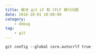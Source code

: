 ```yaml
---
title: 解决 git LF 和 CFLF 换行问题
date: 2018-10-01 10:00:00
category:
    - debug 
tag: 
    - git
---
```


```shell
git config --global core.autocrlf true
```

